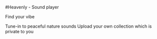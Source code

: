 #Heavenly - Sound player

Find your vibe

Tune-in to peaceful nature sounds
Upload your own collection which is private to you
